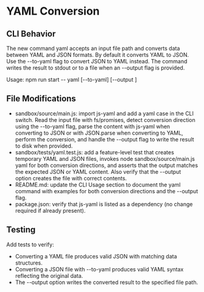 # YAML Conversion

## CLI Behavior

The new command yaml accepts an input file path and converts data between YAML and JSON formats. By default it converts YAML to JSON. Use the --to-yaml flag to convert JSON to YAML instead. The command writes the result to stdout or to a file when an --output flag is provided.

Usage:
 npm run start -- yaml <inputFile> [--to-yaml] [--output <outputFile>]

## File Modifications

- sandbox/source/main.js: import js-yaml and add a yaml case in the CLI switch. Read the input file with fs/promises, detect conversion direction using the --to-yaml flag, parse the content with js-yaml when converting to JSON or with JSON.parse when converting to YAML, perform the conversion, and handle the --output flag to write the result to disk when provided.
- sandbox/tests/yaml.test.js: add a feature-level test that creates temporary YAML and JSON files, invokes node sandbox/source/main.js yaml for both conversion directions, and asserts that the output matches the expected JSON or YAML content. Also verify that the --output option creates the file with correct contents.
- README.md: update the CLI Usage section to document the yaml command with examples for both conversion directions and the --output flag.
- package.json: verify that js-yaml is listed as a dependency (no change required if already present).

## Testing

Add tests to verify:

- Converting a YAML file produces valid JSON with matching data structures.
- Converting a JSON file with --to-yaml produces valid YAML syntax reflecting the original data.
- The --output option writes the converted result to the specified file path.